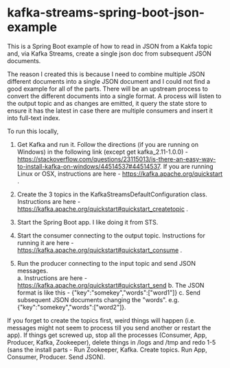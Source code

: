 # kafka-streams-spring-boot-json-example

This is a Spring Boot example of how to read in JSON from a Kakfa topic and, via Kafka Streams, create a single json doc from subsequent JSON documents. 

The reason I created this is because I need to combine multiple JSON different documents into a single JSON document and I could not find a good example for all of the parts. There will be an upstream process to convert the different documents into a single format. A process will listen to the output topic and as changes are emitted, it query the state store to ensure it has the latest in case there are multiple consumers and insert it into full-text index.

To run this locally, 

1. Get Kafka and run it. Follow the directions (if you are running on Windows) in the following link (except get kafka_2.11-1.0.0) -  https://stackoverflow.com/questions/23115013/is-there-an-easy-way-to-install-kafka-on-windows/44514537#44514537. If you are running Linux or OSX, instructions are here - https://kafka.apache.org/quickstart .

2. Create the 3 topics in the KafkaStreamsDefaultConfiguration class.  Instructions are here - https://kafka.apache.org/quickstart#quickstart_createtopic .  

3. Start the Spring Boot app. I like doing it from STS.

4. Start the consumer connecting to the output topic. Instructions for running it are here - https://kafka.apache.org/quickstart#quickstart_consume .

5. Run the producer connecting to the input topic and send JSON messages.	
	a. Instructions are here - https://kafka.apache.org/quickstart#quickstart_send 
	b. The JSON format is like this - {"key":"somekey","words":["word1"]} 
	c. Send subsequent JSON documents changing the "words". e.g. {"key":"somekey","words":["word2"]}.
    
    
If you forget to create the topics first, weird things will happen (i.e. messages might not seem to process till you send another or restart the app). If things get screwed up, stop all the processes (Consumer, App, Producer, Kafka, Zookeeper), delete things in /logs and /tmp and redo 1-5 (sans the install parts - Run Zookeeper, Kafka. Create topics. Run App, Consumer, Producer. Send JSON).